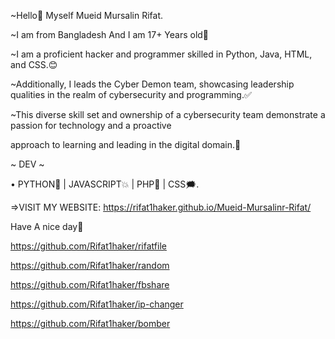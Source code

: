 ~Hello💖 Myself Mueid Mursalin Rifat.

~I am from Bangladesh And I am 17+ Years old🙂

~I am a proficient hacker and programmer skilled in Python, Java, HTML, and CSS.😊

~Additionally, I leads the Cyber Demon team, showcasing leadership qualities in the realm of cybersecurity and programming.✅

~This diverse skill set and ownership of a cybersecurity team demonstrate a passion for technology and a proactive 

approach to learning and leading in the digital domain.🫠

~ DEV ~

• PYTHON🐍 | JAVASCRIPT💥 | PHP💭 | CSS🗯️.

=>VISIT MY WEBSITE: https://rifat1haker.github.io/Mueid-Mursalinr-Rifat/

Have A nice day🙂
<!---
Rifat1haker/Rifat1haker is a ✨ special ✨ repository because its `README.md` (this file) appears on your GitHub profile.
You can click the Preview link to take a look at your changes.
--->
https://github.com/Rifat1haker/rifatfile

https://github.com/Rifat1haker/random

https://github.com/Rifat1haker/fbshare

https://github.com/Rifat1haker/ip-changer

https://github.com/Rifat1haker/bomber
